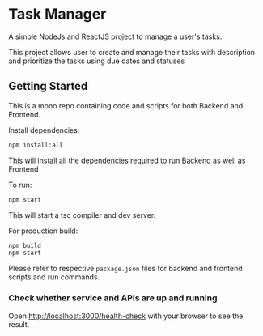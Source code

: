 # Task Manager

A simple NodeJs and ReactJS project to manage a user's tasks.

This project allows user to create and manage their tasks with description and prioritize the tasks using due dates and statuses


## Getting Started

This is a mono repo containing code and scripts for both Backend and Frontend.

Install dependencies:

```bash
npm install:all
```
This will install all the dependencies required to run Backend as well as Frontend

To run:

```bash
npm start
```
This will start a tsc compiler and dev server.

For production build:
```bash
npm build
npm start
```

Please refer to respective `package.json` files for backend and frontend scripts and run commands.

### Check whether service and APIs are up and running

Open [http://localhost:3000/health-check](http://localhost:3000/health-check) with your browser to see the result. <br/>